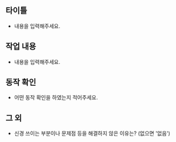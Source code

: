 ## 타이틀
- 내용을 입력해주세요.

## 작업 내용
- 내용을 입력해주세요.

## 동작 확인
- 어떤 동작 확인을 하였는지 적어주세요.

## 그 외
- 신경 쓰이는 부분이나 문제점 등을 해결하지 않은 이유는? (없으면 '없음')
